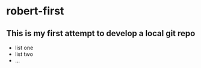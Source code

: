 # robert-first
## This is my first attempt to develop a local git repo 

* list one
* list two
* ...